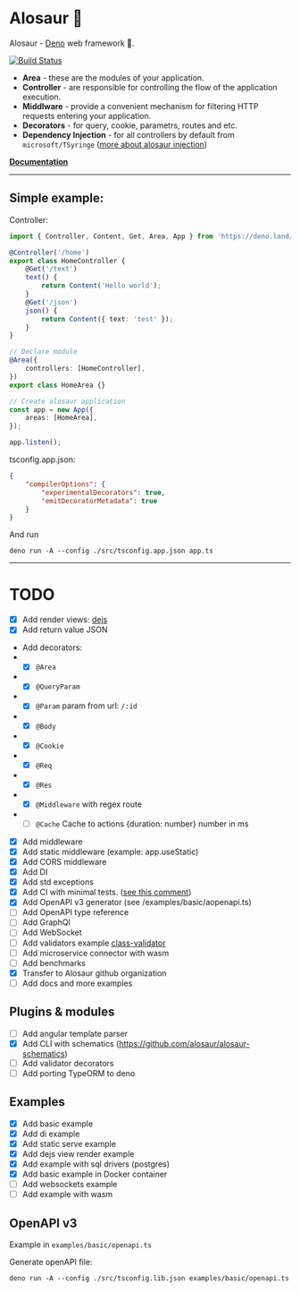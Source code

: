 # Alosaur 🦖

Alosaur - [Deno](https://github.com/denoland) web framework 🦖.

[![Build Status](https://travis-ci.com/alosaur/alosaur.svg?branch=master)](https://travis-ci.com/alosaur/alosaur)

-   **Area** - these are the modules of your application.
-   **Controller** - are responsible for controlling the flow of the application execution.
-   **Middlware** - provide a convenient mechanism for filtering HTTP requests entering your application.
-   **Decorators** - for query, cookie, parametrs, routes and etc.
-   **Dependency Injection** - for all controllers by default from `microsoft/TSyringe` ([more about alosaur injection](/src/injection))

**[Documentation](/docs)**

---

## Simple example:

Controller:

```typescript
import { Controller, Content, Get, Area, App } from 'https://deno.land/x/alosaur/src/mod.ts';

@Controller('/home')
export class HomeController {
    @Get('/text')
    text() {
        return Content('Hello world');
    }
    @Get('/json')
    json() {
        return Content({ text: 'test' });
    }
}

// Declare module
@Area({
    controllers: [HomeController],
})
export class HomeArea {}

// Create alosaur application
const app = new App({
    areas: [HomeArea],
});

app.listen();
```

tsconfig.app.json:

```json
{
    "compilerOptions": {
        "experimentalDecorators": true,
        "emitDecoratorMetadata": true
    }
}
```

And run

`deno run -A --config ./src/tsconfig.app.json app.ts`

---

# TODO

-   [x] Add render views: [dejs](https://github.com/syumai/dejs)
-   [x] Add return value JSON

-   Add decorators:
-   -   [x] `@Area`
-   -   [x] `@QueryParam`
-   -   [x] `@Param` param from url: `/:id`
-   -   [x] `@Body`
-   -   [x] `@Cookie`
-   -   [x] `@Req`
-   -   [x] `@Res`
-   -   [x] `@Middleware` with regex route
-   -   [ ] `@Cache` Cache to actions {duration: number} number in ms

-   [x] Add middleware
-   [x] Add static middleware (example: app.useStatic)
-   [x] Add CORS middleware
-   [x] Add DI
-   [x] Add std exceptions
-   [x] Add CI with minimal tests. ([see this comment](https://github.com/denoland/registry/pull/100#pullrequestreview-251320999))
-   [x] Add OpenAPI v3 generator (see /examples/basic/aopenapi.ts)
-   [ ] Add OpenAPI type reference
-   [ ] Add GraphQl
-   [ ] Add WebSocket
-   [ ] Add validators example [class-validator](https://github.com/typestack/class-validator)
-   [ ] Add microservice connector with wasm
-   [ ] Add benchmarks
-   [x] Transfer to Alosaur github organization
-   [ ] Add docs and more examples

## Plugins & modules

-   [ ] Add angular template parser
-   [x] Add CLI with schematics (https://github.com/alosaur/alosaur-schematics)
-   [ ] Add validator decorators
-   [ ] Add porting TypeORM to deno

## Examples

-   [x] Add basic example
-   [x] Add di example
-   [x] Add static serve example
-   [x] Add dejs view render example
-   [x] Add example with sql drivers (postgres)
-   [x] Add basic example in Docker container
-   [ ] Add websockets example
-   [ ] Add example with wasm

## OpenAPI v3

Example in `examples/basic/openapi.ts`

Generate openAPI file:

```
deno run -A --config ./src/tsconfig.lib.json examples/basic/openapi.ts

```
